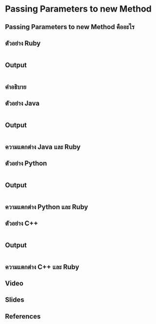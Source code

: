 # Passing Parameters to new Method
## Passing Parameters to new Method คืออะไร
## ตัวอย่าง Ruby
```ruby
```
## Output
```ruby
```
## คำอธิบาย
## ตัวอย่าง Java
```java
```
## Output
```java
```
## ความแตกต่าง Java และ Ruby
## ตัวอย่าง Python
```python
```
## Output
```python
```
## ความแตกต่าง Python และ Ruby
## ตัวอย่าง C++
```C++
```
## Output
```C++
```
## ความแตกต่าง C++ และ Ruby
## Video
## Slides
## References
